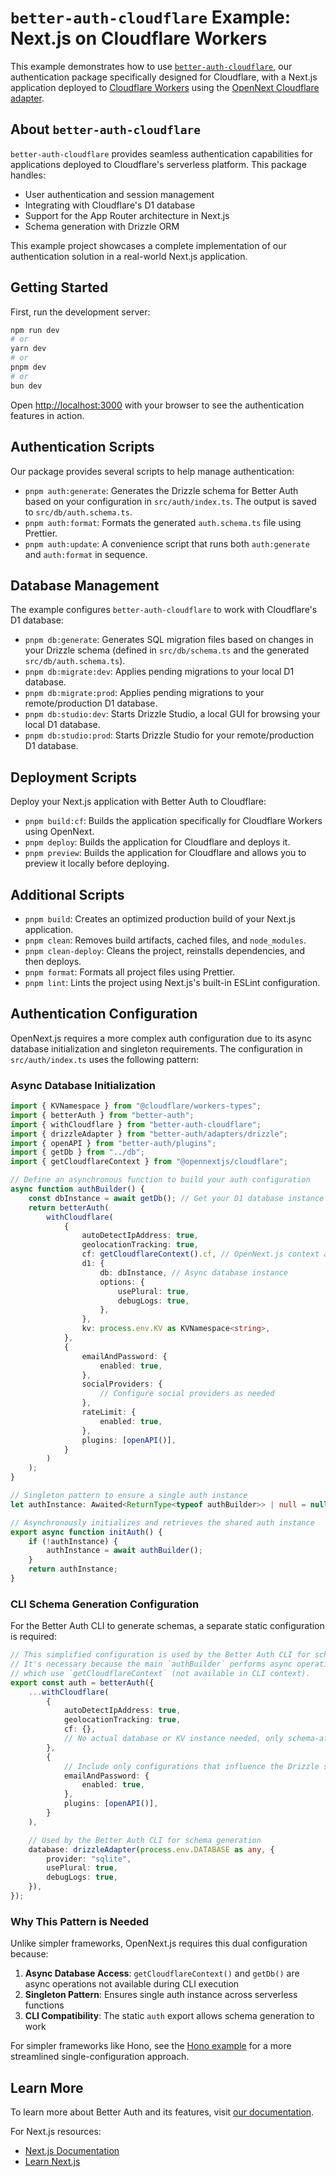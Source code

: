 # `better-auth-cloudflare` Example: Next.js on Cloudflare Workers

This example demonstrates how to use [`better-auth-cloudflare`](https://github.com/better-auth/better-auth), our authentication package specifically designed for Cloudflare, with a Next.js application deployed to [Cloudflare Workers](https://workers.cloudflare.com/) using the [OpenNext Cloudflare adapter](https://github.com/opennextjs/opennextjs-cloudflare).

## About `better-auth-cloudflare`

`better-auth-cloudflare` provides seamless authentication capabilities for applications deployed to Cloudflare's serverless platform. This package handles:

- User authentication and session management
- Integrating with Cloudflare's D1 database
- Support for the App Router architecture in Next.js
- Schema generation with Drizzle ORM

This example project showcases a complete implementation of our authentication solution in a real-world Next.js application.

## Getting Started

First, run the development server:

```bash
npm run dev
# or
yarn dev
# or
pnpm dev
# or
bun dev
```

Open [http://localhost:3000](http://localhost:3000) with your browser to see the authentication features in action.

## Authentication Scripts

Our package provides several scripts to help manage authentication:

- `pnpm auth:generate`: Generates the Drizzle schema for Better Auth based on your configuration in `src/auth/index.ts`. The output is saved to `src/db/auth.schema.ts`.
- `pnpm auth:format`: Formats the generated `auth.schema.ts` file using Prettier.
- `pnpm auth:update`: A convenience script that runs both `auth:generate` and `auth:format` in sequence.

## Database Management

The example configures `better-auth-cloudflare` to work with Cloudflare's D1 database:

- `pnpm db:generate`: Generates SQL migration files based on changes in your Drizzle schema (defined in `src/db/schema.ts` and the generated `src/db/auth.schema.ts`).
- `pnpm db:migrate:dev`: Applies pending migrations to your local D1 database.
- `pnpm db:migrate:prod`: Applies pending migrations to your remote/production D1 database.
- `pnpm db:studio:dev`: Starts Drizzle Studio, a local GUI for browsing your local D1 database.
- `pnpm db:studio:prod`: Starts Drizzle Studio for your remote/production D1 database.

## Deployment Scripts

Deploy your Next.js application with Better Auth to Cloudflare:

- `pnpm build:cf`: Builds the application specifically for Cloudflare Workers using OpenNext.
- `pnpm deploy`: Builds the application for Cloudflare and deploys it.
- `pnpm preview`: Builds the application for Cloudflare and allows you to preview it locally before deploying.

## Additional Scripts

- `pnpm build`: Creates an optimized production build of your Next.js application.
- `pnpm clean`: Removes build artifacts, cached files, and `node_modules`.
- `pnpm clean-deploy`: Cleans the project, reinstalls dependencies, and then deploys.
- `pnpm format`: Formats all project files using Prettier.
- `pnpm lint`: Lints the project using Next.js's built-in ESLint configuration.

## Authentication Configuration

OpenNext.js requires a more complex auth configuration due to its async database initialization and singleton requirements. The configuration in `src/auth/index.ts` uses the following pattern:

### Async Database Initialization

```typescript
import { KVNamespace } from "@cloudflare/workers-types";
import { betterAuth } from "better-auth";
import { withCloudflare } from "better-auth-cloudflare";
import { drizzleAdapter } from "better-auth/adapters/drizzle";
import { openAPI } from "better-auth/plugins";
import { getDb } from "../db";
import { getCloudflareContext } from "@opennextjs/cloudflare";

// Define an asynchronous function to build your auth configuration
async function authBuilder() {
    const dbInstance = await getDb(); // Get your D1 database instance
    return betterAuth(
        withCloudflare(
            {
                autoDetectIpAddress: true,
                geolocationTracking: true,
                cf: getCloudflareContext().cf, // OpenNext.js context access
                d1: {
                    db: dbInstance, // Async database instance
                    options: {
                        usePlural: true,
                        debugLogs: true,
                    },
                },
                kv: process.env.KV as KVNamespace<string>,
            },
            {
                emailAndPassword: {
                    enabled: true,
                },
                socialProviders: {
                    // Configure social providers as needed
                },
                rateLimit: {
                    enabled: true,
                },
                plugins: [openAPI()],
            }
        )
    );
}

// Singleton pattern to ensure a single auth instance
let authInstance: Awaited<ReturnType<typeof authBuilder>> | null = null;

// Asynchronously initializes and retrieves the shared auth instance
export async function initAuth() {
    if (!authInstance) {
        authInstance = await authBuilder();
    }
    return authInstance;
}
```

### CLI Schema Generation Configuration

For the Better Auth CLI to generate schemas, a separate static configuration is required:

```typescript
// This simplified configuration is used by the Better Auth CLI for schema generation.
// It's necessary because the main `authBuilder` performs async operations like `getDb()`
// which use `getCloudflareContext` (not available in CLI context).
export const auth = betterAuth({
    ...withCloudflare(
        {
            autoDetectIpAddress: true,
            geolocationTracking: true,
            cf: {},
            // No actual database or KV instance needed, only schema-affecting options
        },
        {
            // Include only configurations that influence the Drizzle schema
            emailAndPassword: {
                enabled: true,
            },
            plugins: [openAPI()],
        }
    ),

    // Used by the Better Auth CLI for schema generation
    database: drizzleAdapter(process.env.DATABASE as any, {
        provider: "sqlite",
        usePlural: true,
        debugLogs: true,
    }),
});
```

### Why This Pattern is Needed

Unlike simpler frameworks, OpenNext.js requires this dual configuration because:

1. **Async Database Access**: `getCloudflareContext()` and `getDb()` are async operations not available during CLI execution
2. **Singleton Pattern**: Ensures single auth instance across serverless functions
3. **CLI Compatibility**: The static `auth` export allows schema generation to work

For simpler frameworks like Hono, see the [Hono example](../hono/README.md) for a more streamlined single-configuration approach.

## Learn More

To learn more about Better Auth and its features, visit [our documentation](https://github.com/better-auth/better-auth).

For Next.js resources:

- [Next.js Documentation](https://nextjs.org/docs)
- [Learn Next.js](https://nextjs.org/learn)
